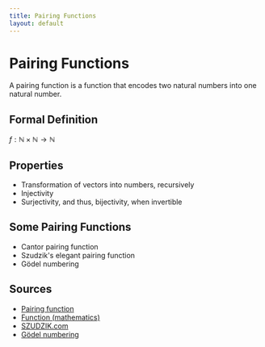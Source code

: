 ```yaml
---
title: Pairing Functions
layout: default
---
```


# Pairing Functions

A pairing function is a function that encodes two natural numbers into one natural number.

## Formal Definition

$f: ℕ × ℕ → ℕ$

## Properties

- Transformation of vectors into numbers, recursively
- Injectivity
- Surjectivity, and thus, bijectivity, when invertible

## Some Pairing Functions

- Cantor pairing function
- Szudzik's elegant pairing function
- Gödel numbering

## Sources

- [Pairing function](https://en.wikipedia.org/wiki/Pairing_function)
- [Function (mathematics)](https://en.wikipedia.org/wiki/Function_%28mathematics%29)
- [SZUDZIK.com](http://szudzik.com/)
- [Gödel numbering](https://en.wikipedia.org/wiki/G%C3%B6del_numbering)
